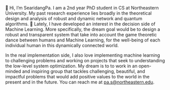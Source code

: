 👋 Hi, I’m SearidangPa. I am a 2nd year PhD student in CS at Northeastern University. My past research experience lies broadly in the theoretical design and analysis of robust and dynamic network and quantum algorithms. 🌱 Lately, I have developed an interest in the decision side of Machine Learning. More specifically, the dream goal would be to design a robust and transparent system that take into account the game theoretic dance between humans and Machine Learning, for the well-being of each individual human in this dynamically connected world. 

In the real implementation side, I also love implementing machine learning to challenging problems and working on projects that seek to understanding the low-level system optimization. My dream is to to work in an open-minded and inspiring group that tackles challenging, beautiful, and impactful problems that would add positive values to the world in the present and in the future. You can reach me at pa.s@northeastern.edu. 
